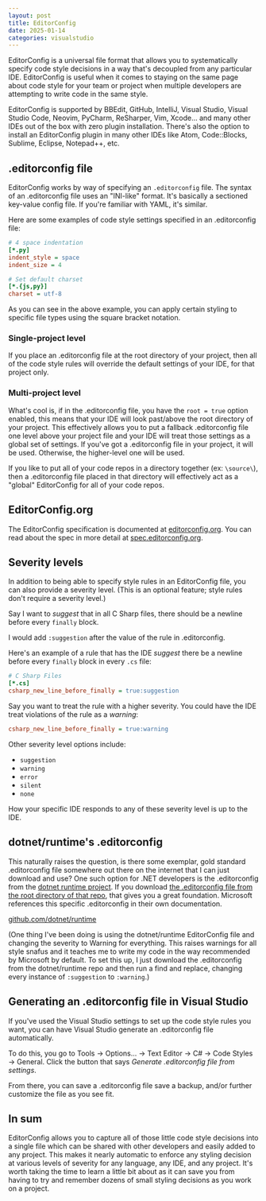 ```yaml
---
layout: post
title: EditorConfig
date: 2025-01-14
categories: visualstudio
---
```


EditorConfig is a universal file format that allows you to systematically specify code style decisions in a way that's decoupled from any particular IDE. EditorConfig is useful when it comes to staying on the same page about code style for your team or project when multiple developers are attempting to write code in the same style.

EditorConfig is supported by BBEdit, GitHub, IntelliJ, Visual Studio, Visual Studio Code, Neovim, PyCharm, ReSharper, Vim, Xcode... and many other IDEs out of the box with zero plugin installation. There's also the option to install an EditorConfig plugin in many other IDEs like Atom, Code::Blocks, Sublime, Eclipse, Notepad++, etc.

## .editorconfig file 

EditorConfig works by way of specifying an `.editorconfig` file. The syntax of an .editorconfig file uses an "INI-like" format. It's basically a sectioned key-value config file. If you're familiar with YAML, it's similar.

Here are some examples of code style settings specified in an .editorconfig file: 

```ini
# 4 space indentation
[*.py]
indent_style = space
indent_size = 4

# Set default charset
[*.{js,py}]
charset = utf-8
```

As you can see in the above example, you can apply certain styling to specific file types using the square bracket notation. 

### Single-project level

If you place an .editorconfig file at the root directory of your project, then all of the code style rules will override the default settings of your IDE, for that project only. 

### Multi-project level 

What's cool is, if in the .editorconfig file, you have the `root = true` option enabled, this means that your IDE will look past/above the root directory of your project. This effectively allows you to put a fallback .editorconfig file one level above your project file and your IDE will treat those settings as a global set of settings. If you've got a .editorconfig file in your project, it will be used. Otherwise, the higher-level one will be used.

If you like to put all of your code repos in a directory together (ex: `\source\`), then a .editorconfig file placed in that directory will effectively act as a "global" EditorConfig for all of your code repos. 

## EditorConfig.org

The EditorConfig specification is documented at [editorconfig.org](https://editorconfig.org/). You can read about the spec in more detail at [spec.editorconfig.org](https://spec.editorconfig.org/).

## Severity levels

In addition to being able to specify style rules in an EditorConfig file, you can also provide a severity level. (This is an optional feature; style rules don't require a severity level.)

Say I want to _suggest_ that in all C Sharp files, there should be a newline before every `finally` block. 

I would add `:suggestion` after the value of the rule in .editorconfig. 

Here's an example of a rule that has the IDE _suggest_ there be a newline before every `finally` block in every `.cs` file: 

```ini
# C Sharp Files
[*.cs]
csharp_new_line_before_finally = true:suggestion
```

Say you want to treat the rule with a higher severity. You could have the IDE treat violations of the rule as a _warning_: 

```ini
csharp_new_line_before_finally = true:warning
```

Other severity level options include: 

* `suggestion`
* `warning`
* `error`
* `silent`
* `none`

How your specific IDE responds to any of these severity level is up to the IDE. 

## dotnet/runtime's .editorconfig

This naturally raises the question, is there some exemplar, gold standard .editorconfig file somewhere out there on the internet that I can just download and use? One such option for .NET developers is the .editorconfig from the [dotnet runtime project](https://github.com/dotnet/runtime/). If you download [the .editorconfig file from the root directory of that repo](https://github.com/dotnet/runtime/blob/main/.editorconfig), that gives you a great foundation. Microsoft references this specific .editorconfig in their own documentation.

[github.com/dotnet/runtime](https://github.com/dotnet/runtime/)

(One thing I've been doing is using the dotnet/runtime EditorConfig file and changing the severity to Warning for everything. This raises warnings for all style snafus and it teaches me to write my code in the way recommended by Microsoft by default. To set this up, I just download the .editorconfig from the dotnet/runtime repo and then run a find and replace, changing every instance of `:suggestion` to `:warning`.)

## Generating an .editorconfig file in Visual Studio

If you've used the Visual Studio settings to set up the code style rules you want, you can have Visual Studio generate an .editorconfig file automatically. 

To do this, you go to Tools → Options... → Text Editor → C# → Code Styles → General. Click the button that says _Generate .editorconfig file from settings_. 

From there, you can save a .editorconfig file save a backup, and/or further customize the file as you see fit.

## In sum 

EditorConfig allows you to capture all of those little code style decisions into a single file which can be shared with other developers and easily added to any project. This makes it nearly automatic to enforce any styling decision at various levels of severity for any language, any IDE, and any project. It's worth taking the time to learn a little bit about as it can save you from having to try and remember dozens of small styling decisions as you work on a project.